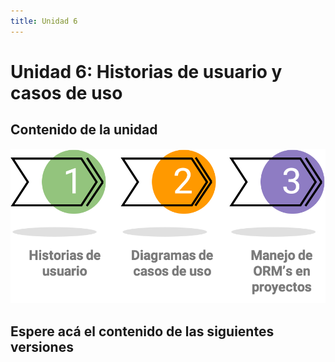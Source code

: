 ```yaml
---
title: Unidad 6
---
```

# Unidad 6: Historias de usuario y casos de uso

## Contenido de la unidad

<img src="_static/images/contenidoU6.png"/>

## Espere acá el contenido de las siguientes versiones